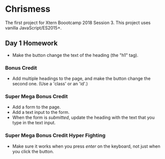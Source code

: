 # Chrismess
The first project for Xtern Boootcamp 2018 Session 3. This project uses vanilla JavaScript/ES2015+.

## Day 1 Homework
* Make the button change the text of the heading (the "h1" tag).

### Bonus Credit
* Add multiple headings to the page, and make the button change the second one. (Use a 'class' or an 'id'.)

### Super Mega Bonus Credit
* Add a form to the page.
* Add a text input to the form.
* When the form is _submitted_, update the heading with the text that you type in the text input.

### Super Mega Bonus Credit Hyper Fighting
* Make sure it works when you press _enter_ on the keyboard, not just when you click the button.